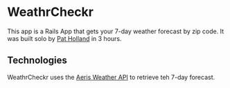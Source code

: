 # WeathrCheckr

This app is a Rails App that gets your 7-day weather forecast by zip code. It was built solo by [Pat Holland](https://github.com/pholls) in 3 hours.

## Technologies

WeathrCheckr uses the [Aeris Weather API](https://www.aerisweather.com/support/docs/api/) to retrieve teh 7-day forecast.
